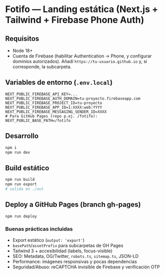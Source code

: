 # Fotifo — Landing estática (Next.js + Tailwind + Firebase Phone Auth)

## Requisitos
- Node 18+
- Cuenta de Firebase (habilitar Authentication → Phone, y configurar dominios autorizados). Añadí `https://tu-usuario.github.io` y, si corresponde, la subcarpeta.

## Variables de entorno (`.env.local`)
```
NEXT_PUBLIC_FIREBASE_API_KEY=...
NEXT_PUBLIC_FIREBASE_AUTH_DOMAIN=tu-proyecto.firebaseapp.com
NEXT_PUBLIC_FIREBASE_PROJECT_ID=tu-proyecto
NEXT_PUBLIC_FIREBASE_APP_ID=1:XXXX:web:YYYY
NEXT_PUBLIC_FIREBASE_MESSAGING_SENDER_ID=XXXX
# Para GitHub Pages (repo p.ej. /fotifo):
NEXT_PUBLIC_BASE_PATH=/fotifo
```

## Desarrollo
```bash
npm i
npm run dev
```

## Build estático
```bash
npm run build
npm run export
# salida en ./out
```

## Deploy a GitHub Pages (branch gh-pages)
```bash
npm run deploy
```

### Buenas prácticas incluidas
- Export estático (`output: 'export'`)
- `basePath`/`assetPrefix` para subcarpetas de GH Pages
- Tailwind 3 + accesibilidad (labels, focus-visible)
- SEO: Metadata, OG/Twitter, `robots.ts`, `sitemap.ts`, JSON-LD
- Performance: imágenes responsivas y pocas dependencias
- Seguridad/Abuso: reCAPTCHA invisible de Firebase y verificación OTP
